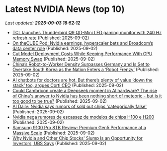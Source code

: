 # Latest NVIDIA News (top 10)
_Last updated: **2025-09-03 18:52:12**_

- [TCL launches Thunderbird Q9 QD-Mini LED gaming monitor with 240 Hz refresh rate](https://www.notebookcheck.net/TCL-launches-Thunderbird-Q9-QD-Mini-LED-gaming-monitor-with-240-Hz-refresh-rate.1102786.0.html) (Published: 2025-09-02)
- [On theCUBE Pod: Nvidia earnings, hyperscaler bets and Broadcom’s data center role](https://siliconangle.com/2025/09/02/nvidia-earnings-hyperscaler-bets-broadcoms-data-center-role-thecubepod/) (Published: 2025-09-02)
- [Cut Model Deployment Costs While Keeping Performance With GPU Memory Swap](https://developer.nvidia.com/blog/cut-model-deployment-costs-while-keeping-performance-with-gpu-memory-swap/) (Published: 2025-09-02)
- [China’s Robot-to-Worker Density Surpasses Germany and Is Set to Overtake South Korea as the Nation Enters a ‘Robot Frenzy’](https://wccftech.com/china-robot-to-worker-density-surpasses-germany-and-is-set-to-overtake-south-korea/) (Published: 2025-09-02)
- [AI chatbots for doctors are hot. But there’s plenty of value ‘down the stack’ too, argues Corti CEO](https://fortune.com/2025/09/02/medical-ai-chatbots-doctors-openevidence-corti-ceo-andreas-cleve/) (Published: 2025-09-02)
- [Could Cambricon create a Deepseek moment in AI hardware? The rise of China's answer to Nvidia has been nothing short of meteoric - but is it too good to be true?](https://www.techradar.com/pro/could-cambricon-create-a-deepseek-moment-in-ai-hardware-the-rise-of-chinas-answer-to-nvidia-has-been-nothing-short-of-meteoric-but-is-it-too-good-to-be-true) (Published: 2025-09-02)
- [AI Daily: Nvidia says rumors of sold out chips 'categorically false'](https://thefly.com/permalinks/entry.php/id4191682/META;MSFT;SFTBY;NVDA;CBRS;$PRIVATE;GS;BLK;BX;TPG;TEM-AI-Daily-Nvidia-says-rumors-of-sold-out-chips-categorically-false) (Published: 2025-09-02)
- [Nvidia nega rumores de escassez de modelos de chips H100 e H200](https://www.infomoney.com.br/mercados/nvidia-nega-rumores-de-escassez-de-modelos-de-chips-h100-e-h200/) (Published: 2025-09-02)
- [Samsung 9100 Pro 8TB Review: Premium Gen5 Performance at a Massive Scale](https://www.storagereview.com/review/samsung-9100-pro-8tb-review-premium-gen5-performance-at-a-massive-scale) (Published: 2025-09-02)
- [Why Nvidia and Other Chip Stocks' Slump Is an Opportunity for Investors, UBS Says](https://biztoc.com/x/a8fa414299caba7b) (Published: 2025-09-02)
